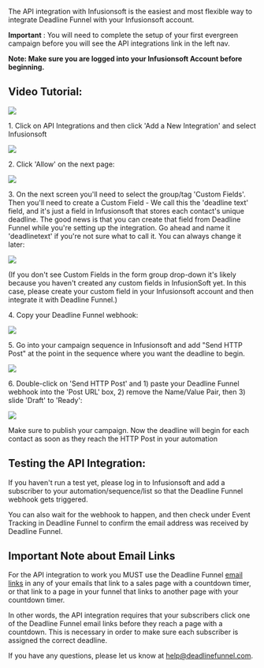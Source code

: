 The API integration with Infusionsoft is the easiest and most flexible way to
integrate Deadline Funnel with your Infusionsoft account.

**Important** : You will need to complete the setup of your first evergreen
campaign before you will see the API integrations link in the left nav.

**Note: Make sure you are logged into your Infusionsoft Account before
beginning.**

##  **Video Tutorial:**

![](https://fast.wistia.com/embed/medias/vudcwlgjdo/swatch)

1\.  Click on API Integrations and then click 'Add a New Integration' and select Infusionsoft 

![](https://d33v4339jhl8k0.cloudfront.net/docs/assets/53974d6ce4b0c76107b109d1/images/5bd9ba7e2c7d3a01757a9ed0/file-JOd3hEZFOg.png)


2\. Click 'Allow' on the next page: 

![](https://d33v4339jhl8k0.cloudfront.net/docs/assets/53974d6ce4b0c76107b109d1/images/5a7e10480428634376d0008c/file-GIT5qxWcD4.png)


3\. On the next screen you'll need to select the group/tag 'Custom Fields'. Then you'll need to create a Custom Field - 
     We call this the 'deadline text' field, and it's just a field in Infusionsoft that stores each contact's unique deadline. 
     The good news is that you can create that field from Deadline Funnel while you're setting up the integration. 
     Go ahead and name it 'deadlinetext' if you're not sure what to call it. You can always change it later: 

![](https://d33v4339jhl8k0.cloudfront.net/docs/assets/53974d6ce4b0c76107b109d1/images/5b4cbb9c2c7d3a03f89c9d34/file-4YVZryipZZ.png)

(If you don't see Custom Fields in the form group drop-down it's likely
because you haven't created any custom fields in InfusionSoft yet. In this
case, please create your custom field in your Infusionsoft account and then
integrate it with Deadline Funnel.)


4\. Copy your Deadline Funnel webhook: 

![](https://d33v4339jhl8k0.cloudfront.net/docs/assets/53974d6ce4b0c76107b109d1/images/5b4cbc802c7d3a03f89c9d44/file-LoHZCKGyAe.png)


5\. Go into your campaign sequence in Infusionsoft and add "Send HTTP Post" at the point in the sequence where you want the deadline to begin. 

![](https://d33v4339jhl8k0.cloudfront.net/docs/assets/53974d6ce4b0c76107b109d1/images/5d0b7ec52c7d3a6b51c6a891/file-8RG6OwToZo.jpg)


6\. Double-click on 'Send HTTP Post' and 1) paste your Deadline Funnel webhook into the 'Post URL' box, 2) remove the Name/Value Pair, then 3) slide 'Draft' to 'Ready': 

![](https://d33v4339jhl8k0.cloudfront.net/docs/assets/53974d6ce4b0c76107b109d1/images/5a96ee442c7d3a754951330e/file-yUrGDubZbw.png)

Make sure to publish your campaign. Now the deadline will begin for each
contact as soon as they reach the HTTP Post in your automation

## Testing the API Integration:

If you haven't run a test yet, please log in to Infusionsoft and add a
subscriber to your automation/sequence/list so that the Deadline Funnel
webhook gets triggered.

You can also wait for the webhook to happen, and then check under Event
Tracking in Deadline Funnel to confirm the email address was received by
Deadline Funnel.

## Important Note about Email Links

For the API integration to work you MUST use the Deadline Funnel [email
links](http://documentation.deadlinefunnel.com/article/16-expiring-links) in
any of your emails that link to a sales page with a countdown timer, or that
link to a page in your funnel that links to another page with your countdown
timer.

In other words, the API integration requires that your subscribers click one
of the Deadline Funnel email links before they reach a page with a countdown.
This is necessary in order to make sure each subscriber is assigned the
correct deadline.

If you have any questions, please let us know at
[help@deadlinefunnel.com](mailto:mailto:help@deadlinefunnel.com).

